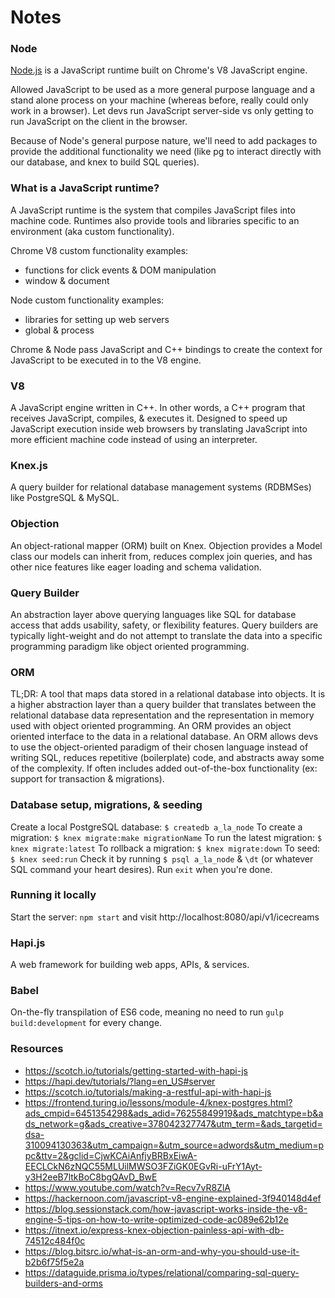 # Notes

### Node
[Node.js](https://nodejs.org/en/) is a JavaScript runtime built on Chrome's V8 JavaScript engine.

Allowed JavaScript to be used as a more general purpose language and a stand alone process on your machine (whereas before, really could only work in a browser). Let devs run JavaScript server-side vs only getting to run JavaScript on the client in the browser.

Because of Node's general purpose nature, we'll need to add packages to provide the additional functionality we need (like pg to interact directly with our database, and knex to build SQL queries).

### What is a JavaScript runtime?
A JavaScript runtime is the system that compiles JavaScript files into machine code. Runtimes also provide tools and libraries specific to an environment (aka custom functionality).

Chrome V8 custom functionality examples:
- functions for click events & DOM manipulation
- window & document

Node custom functionality examples:
- libraries for setting up web servers
- global & process

Chrome & Node pass JavaScript and C++ bindings to create the context for JavaScript to be executed in to the V8 engine.

### V8
A JavaScript engine written in C++. In other words, a C++ program that receives JavaScript, compiles, & executes it. Designed to speed up JavaScript execution inside web browsers by translating JavaScript into more efficient machine code instead of using an interpreter.

### Knex.js
A query builder for relational database management systems (RDBMSes) like PostgreSQL & MySQL.

### Objection
An object-rational mapper (ORM) built on Knex. Objection provides a Model class our models can inherit from, reduces complex join queries, and has other nice features like eager loading and schema validation.

### Query Builder
An abstraction layer above querying languages like SQL for database access that adds usability, safety, or flexibility features. Query builders are typically light-weight and do not attempt to translate the data into a specific programming paradigm like object oriented programming.

### ORM
TL;DR: A tool that maps data stored in a relational database into objects. It is a higher abstraction layer than a query builder that translates between the relational database data representation and the representation in memory used with object oriented programming. An ORM provides an object oriented interface to the data in a relational database. An ORM allows devs to use the object-oriented paradigm of their chosen language instead of writing SQL, reduces repetitive (boilerplate) code, and abstracts away some of the complexity. If often includes added out-of-the-box functionality (ex: support for transaction & migrations).

### Database setup, migrations, & seeding
Create a local PostgreSQL database: `$ createdb a_la_node`
To create a migration: `$ knex migrate:make migrationName`
To run the latest migration: `$ knex migrate:latest`
To rollback a migration: `$ knex migrate:down`
To seed: `$ knex seed:run`
Check it by running `$ psql a_la_node` & `\dt` (or whatever SQL command your heart desires). Run `exit` when you're done.

### Running it locally
Start the server: `npm start` and visit http://localhost:8080/api/v1/icecreams

### Hapi.js
A web framework for building web apps, APIs, & services.

### Babel
On-the-fly transpilation of ES6 code, meaning no need to run `gulp build:development` for every change.

### Resources
- https://scotch.io/tutorials/getting-started-with-hapi-js
- https://hapi.dev/tutorials/?lang=en_US#server
- https://scotch.io/tutorials/making-a-restful-api-with-hapi-js
- https://frontend.turing.io/lessons/module-4/knex-postgres.html?ads_cmpid=6451354298&ads_adid=76255849919&ads_matchtype=b&ads_network=g&ads_creative=378042327747&utm_term=&ads_targetid=dsa-310094130363&utm_campaign=&utm_source=adwords&utm_medium=ppc&ttv=2&gclid=CjwKCAiAnfjyBRBxEiwA-EECLCkN6zNQC55MLUilMWSO3FZiGK0EGvRi-uFrY1Ayt-y3H2eeB7ltkBoC8bgQAvD_BwE
- https://www.youtube.com/watch?v=Recv7vR8ZlA
- https://hackernoon.com/javascript-v8-engine-explained-3f940148d4ef
- https://blog.sessionstack.com/how-javascript-works-inside-the-v8-engine-5-tips-on-how-to-write-optimized-code-ac089e62b12e
- https://itnext.io/express-knex-objection-painless-api-with-db-74512c484f0c
- https://blog.bitsrc.io/what-is-an-orm-and-why-you-should-use-it-b2b6f75f5e2a
- https://dataguide.prisma.io/types/relational/comparing-sql-query-builders-and-orms
